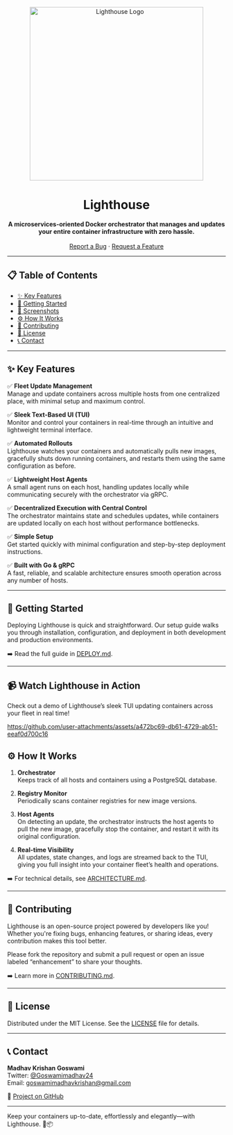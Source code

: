 <p align="center">
<img src="https://github.com/user-attachments/assets/1c7c23c0-da2b-4972-818a-9eacf527d31d" alt="Lighthouse Logo" width="400">
</p>
<h1 align="center">Lighthouse</h1>
<p align="center">
  <strong>A microservices-oriented Docker orchestrator that manages and updates your entire container infrastructure with zero hassle.</strong>
  <br /><br />
  <a href="https://github.com/MadhavKrishanGoswami/Lighthouse/issues">Report a Bug</a>
  ·
  <a href="https://github.com/MadhavKrishanGoswami/Lighthouse/issues">Request a Feature</a>
</p>

---

## 📋 Table of Contents
- [✨ Key Features](#-key-features)
- [🚀 Getting Started](#-getting-started)
- [📸 Screenshots](#-screenshots)
- [⚙️ How It Works](#-how-it-works)
- [🤝 Contributing](#-contributing)
- [📜 License](#-license)
- [📞 Contact](#-contact)

---

## ✨ Key Features

✅ **Fleet Update Management**  
Manage and update containers across multiple hosts from one centralized place, with minimal setup and maximum control.

✅ **Sleek Text-Based UI (TUI)**  
Monitor and control your containers in real-time through an intuitive and lightweight terminal interface.

✅ **Automated Rollouts**  
Lighthouse watches your containers and automatically pulls new images, gracefully shuts down running containers, and restarts them using the same configuration as before.

✅ **Lightweight Host Agents**  
A small agent runs on each host, handling updates locally while communicating securely with the orchestrator via gRPC.

✅ **Decentralized Execution with Central Control**  
The orchestrator maintains state and schedules updates, while containers are updated locally on each host without performance bottlenecks.

✅ **Simple Setup**  
Get started quickly with minimal configuration and step-by-step deployment instructions.

✅ **Built with Go & gRPC**  
A fast, reliable, and scalable architecture ensures smooth operation across any number of hosts.

---

## 🚀 Getting Started

Deploying Lighthouse is quick and straightforward. Our setup guide walks you through installation, configuration, and deployment in both development and production environments.

➡️ Read the full guide in [DEPLOY.md](https://github.com/MadhavKrishanGoswami/Lighthouse/docs/DEPLOYMENT.md).

---

## 📹 Watch Lighthouse in Action

Check out a demo of Lighthouse’s sleek TUI updating containers across your fleet in real time!

<p align="center">
  
https://github.com/user-attachments/assets/a472bc69-db61-4729-ab51-eeaf0d700c16

</p>


## ⚙️ How It Works

1. **Orchestrator**  
   Keeps track of all hosts and containers using a PostgreSQL database.

2. **Registry Monitor**  
   Periodically scans container registries for new image versions.

3. **Host Agents**  
   On detecting an update, the orchestrator instructs the host agents to pull the new image, gracefully stop the container, and restart it with its original configuration.

4. **Real-time Visibility**  
   All updates, state changes, and logs are streamed back to the TUI, giving you full insight into your container fleet’s health and operations.

➡️ For technical details, see [ARCHITECTURE.md](https://github.com/MadhavKrishanGoswami/Lighthouse/docs/ARCHITECTURE.md).

---

## 🤝 Contributing

Lighthouse is an open-source project powered by developers like you! Whether you're fixing bugs, enhancing features, or sharing ideas, every contribution makes this tool better.

Please fork the repository and submit a pull request or open an issue labeled “enhancement” to share your thoughts.

➡️ Learn more in [CONTRIBUTING.md](https://github.com/MadhavKrishanGoswami/Lighthouse/docs/CONTRIBUTING.md).

---

## 📜 License

Distributed under the MIT License. See the [LICENSE](https://github.com/MadhavKrishanGoswami/Lighthouse/blob/main/LICENSE) file for details.

---

## 📞 Contact

**Madhav Krishan Goswami**  
Twitter: [@Goswamimadhav24](https://twitter.com/Goswamimadhav24)  
Email: goswamimadhavkrishan@gmail.com

🔗 [Project on GitHub](https://github.com/MadhavKrishanGoswami)

---

Keep your containers up-to-date, effortlessly and elegantly—with Lighthouse. 🚀📦

